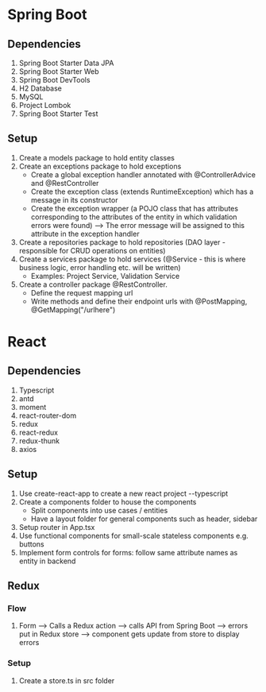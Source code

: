# Spring Boot

## Dependencies

1. Spring Boot Starter Data JPA
2. Spring Boot Starter Web
3. Spring Boot DevTools
4. H2 Database
5. MySQL
6. Project Lombok
7. Spring Boot Starter Test

## Setup

1. Create a models package to hold entity classes
2. Create an exceptions package to hold exceptions
   - Create a global exception handler annotated with @ControllerAdvice and @RestController
   - Create the exception class (extends RuntimeException) which has a message in its constructor
   - Create the exception wrapper (a POJO class that has attributes corresponding to the attributes of the entity in which validation errors were found) --> The error message will be assigned to this attribute in the exception handler
3. Create a repositories package to hold repositories (DAO layer - responsible for CRUD operations on entities)
4. Create a services package to hold services (@Service - this is where business logic, error handling etc. will be written)
   - Examples: Project Service, Validation Service
5. Create a controller package @RestController.
   - Define the request mapping url
   - Write methods and define their endpoint urls with @PostMapping, @GetMapping("/urlhere")

# React

## Dependencies

1. Typescript
2. antd
3. moment
4. react-router-dom
5. redux
6. react-redux
7. redux-thunk
8. axios

## Setup

1. Use create-react-app to create a new react project --typescript
2. Create a components folder to house the components
   - Split components into use cases / entities
   - Have a layout folder for general components such as header, sidebar
3. Setup router in App.tsx
4. Use functional components for small-scale stateless components e.g. buttons
5. Implement form controls for forms: follow same attribute names as entity in backend

## Redux

### Flow

1. Form --> Calls a Redux action --> calls API from Spring Boot --> errors put in Redux store --> component gets update from store to display errors

### Setup

1. Create a store.ts in src folder
